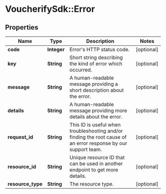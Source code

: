 # VoucherifySdk::Error

## Properties

| Name | Type | Description | Notes |
| ---- | ---- | ----------- | ----- |
| **code** | **Integer** | Error&#39;s HTTP status code. | [optional] |
| **key** | **String** | Short string describing the kind of error which occurred. | [optional] |
| **message** | **String** | A human-readable message providing a short description about the error. | [optional] |
| **details** | **String** | A human-readable message providing more details about the error. | [optional] |
| **request_id** | **String** | This ID is useful when troubleshooting and/or finding the root cause of an error response by our support team. | [optional] |
| **resource_id** | **String** | Unique resource ID that can be used in another endpoint to get more details. | [optional] |
| **resource_type** | **String** | The resource type. | [optional] |

